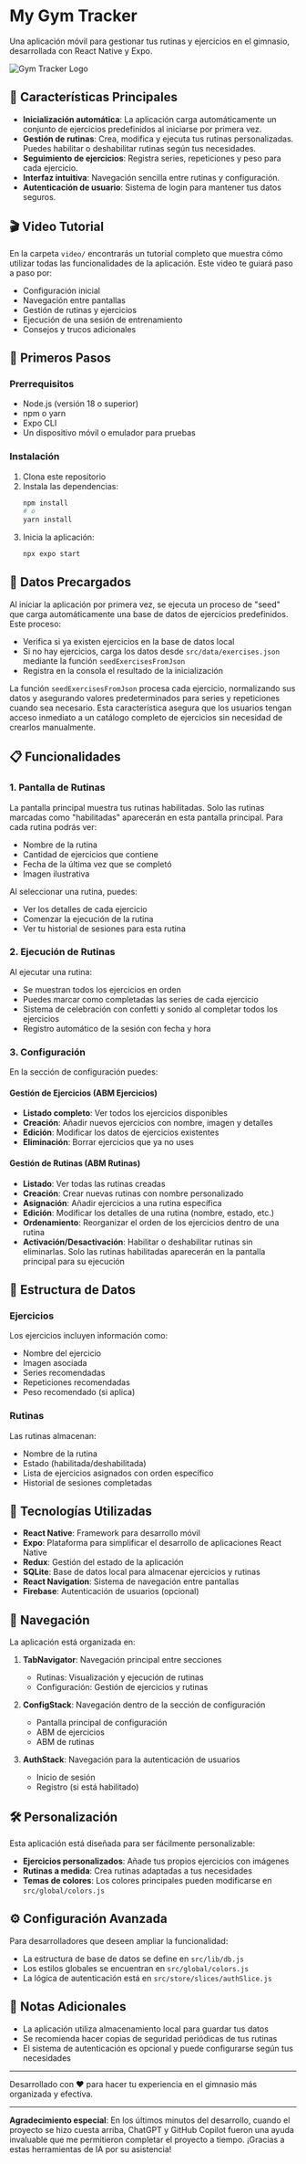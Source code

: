 # My Gym Tracker

Una aplicación móvil para gestionar tus rutinas y ejercicios en el gimnasio, desarrollada con React Native y Expo.

![Gym Tracker Logo](./assets/images/Screenshot_1.jpg)

## 📱 Características Principales

- **Inicialización automática**: La aplicación carga automáticamente un conjunto de ejercicios predefinidos al iniciarse por primera vez.
- **Gestión de rutinas**: Crea, modifica y ejecuta tus rutinas personalizadas. Puedes habilitar o deshabilitar rutinas según tus necesidades.
- **Seguimiento de ejercicios**: Registra series, repeticiones y peso para cada ejercicio.
- **Interfaz intuitiva**: Navegación sencilla entre rutinas y configuración.
- **Autenticación de usuario**: Sistema de login para mantener tus datos seguros.

## 🎬 Video Tutorial

En la carpeta `video/` encontrarás un tutorial completo que muestra cómo utilizar todas las funcionalidades de la aplicación. Este video te guiará paso a paso por:
- Configuración inicial
- Navegación entre pantallas
- Gestión de rutinas y ejercicios
- Ejecución de una sesión de entrenamiento
- Consejos y trucos adicionales

## 🚀 Primeros Pasos

### Prerrequisitos

- Node.js (versión 18 o superior)
- npm o yarn
- Expo CLI
- Un dispositivo móvil o emulador para pruebas

### Instalación

1. Clona este repositorio
2. Instala las dependencias:
   ```bash
   npm install
   # o
   yarn install
   ```
3. Inicia la aplicación:
   ```bash
   npx expo start
   ```

## 🧠 Datos Precargados

Al iniciar la aplicación por primera vez, se ejecuta un proceso de "seed" que carga automáticamente una base de datos de ejercicios predefinidos. Este proceso:

- Verifica si ya existen ejercicios en la base de datos local
- Si no hay ejercicios, carga los datos desde `src/data/exercises.json` mediante la función `seedExercisesFromJson`
- Registra en la consola el resultado de la inicialización

La función `seedExercisesFromJson` procesa cada ejercicio, normalizando sus datos y asegurando valores predeterminados para series y repeticiones cuando sea necesario. Esta característica asegura que los usuarios tengan acceso inmediato a un catálogo completo de ejercicios sin necesidad de crearlos manualmente.

## 📋 Funcionalidades

### 1. Pantalla de Rutinas

La pantalla principal muestra tus rutinas habilitadas. Solo las rutinas marcadas como "habilitadas" aparecerán en esta pantalla principal. Para cada rutina podrás ver:

- Nombre de la rutina
- Cantidad de ejercicios que contiene
- Fecha de la última vez que se completó
- Imagen ilustrativa

Al seleccionar una rutina, puedes:
- Ver los detalles de cada ejercicio
- Comenzar la ejecución de la rutina
- Ver tu historial de sesiones para esta rutina

### 2. Ejecución de Rutinas

Al ejecutar una rutina:

- Se muestran todos los ejercicios en orden
- Puedes marcar como completadas las series de cada ejercicio
- Sistema de celebración con confetti y sonido al completar todos los ejercicios
- Registro automático de la sesión con fecha y hora

### 3. Configuración

En la sección de configuración puedes:

#### Gestión de Ejercicios (ABM Ejercicios)

- **Listado completo**: Ver todos los ejercicios disponibles
- **Creación**: Añadir nuevos ejercicios con nombre, imagen y detalles
- **Edición**: Modificar los datos de ejercicios existentes
- **Eliminación**: Borrar ejercicios que ya no uses

#### Gestión de Rutinas (ABM Rutinas)

- **Listado**: Ver todas las rutinas creadas
- **Creación**: Crear nuevas rutinas con nombre personalizado
- **Asignación**: Añadir ejercicios a una rutina específica
- **Edición**: Modificar los detalles de una rutina (nombre, estado, etc.)
- **Ordenamiento**: Reorganizar el orden de los ejercicios dentro de una rutina
- **Activación/Desactivación**: Habilitar o deshabilitar rutinas sin eliminarlas. Solo las rutinas habilitadas aparecerán en la pantalla principal para su ejecución

## 💾 Estructura de Datos

### Ejercicios

Los ejercicios incluyen información como:

- Nombre del ejercicio
- Imagen asociada
- Series recomendadas
- Repeticiones recomendadas
- Peso recomendado (si aplica)

### Rutinas

Las rutinas almacenan:

- Nombre de la rutina
- Estado (habilitada/deshabilitada)
- Lista de ejercicios asignados con orden específico
- Historial de sesiones completadas

## 🧪 Tecnologías Utilizadas

- **React Native**: Framework para desarrollo móvil
- **Expo**: Plataforma para simplificar el desarrollo de aplicaciones React Native
- **Redux**: Gestión del estado de la aplicación
- **SQLite**: Base de datos local para almacenar ejercicios y rutinas
- **React Navigation**: Sistema de navegación entre pantallas
- **Firebase**: Autenticación de usuarios (opcional)

## 📱 Navegación

La aplicación está organizada en:

1. **TabNavigator**: Navegación principal entre secciones
   - Rutinas: Visualización y ejecución de rutinas
   - Configuración: Gestión de ejercicios y rutinas

2. **ConfigStack**: Navegación dentro de la sección de configuración
   - Pantalla principal de configuración
   - ABM de ejercicios
   - ABM de rutinas

3. **AuthStack**: Navegación para la autenticación de usuarios
   - Inicio de sesión
   - Registro (si está habilitado)

## 🛠️ Personalización

Esta aplicación está diseñada para ser fácilmente personalizable:

- **Ejercicios personalizados**: Añade tus propios ejercicios con imágenes
- **Rutinas a medida**: Crea rutinas adaptadas a tus necesidades
- **Temas de colores**: Los colores principales pueden modificarse en `src/global/colors.js`

## ⚙️ Configuración Avanzada

Para desarrolladores que deseen ampliar la funcionalidad:

- La estructura de base de datos se define en `src/lib/db.js`
- Los estilos globales se encuentran en `src/global/colors.js`
- La lógica de autenticación está en `src/store/slices/authSlice.js`

## 📝 Notas Adicionales

- La aplicación utiliza almacenamiento local para guardar tus datos
- Se recomienda hacer copias de seguridad periódicas de tus rutinas
- El sistema de autenticación es opcional y puede configurarse según tus necesidades

---

Desarrollado con ❤️ para hacer tu experiencia en el gimnasio más organizada y efectiva.

---

**Agradecimiento especial**: En los últimos minutos del desarrollo, cuando el proyecto se hizo cuesta arriba, ChatGPT y GitHub Copilot fueron una ayuda invaluable que me permitieron completar el proyecto a tiempo. ¡Gracias a estas herramientas de IA por su asistencia!